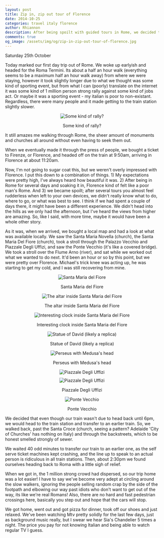 ```yaml
---
layout: post
title: Zip in, zip out tour of Florence
date: 2014-10-25
categories: travel italy florence
author: Rhiannon
description: After being spoilt with guided tours in Rome, we decided to have a go at showing ourselves around Florence.
comments: true
og_image: /assets/img/og/zip-in-zip-out-tour-of-florence.jpg
---
```

Saturday 25th October

Today marked our first day trip out of Rome. We woke up earlyish and headed for the Roma Termini. Its about a half an hour walk (everything seems to be a maximum half an hour walk away) from where we were staying, however it took slightly longer due to what we thought was some kind of sporting event, but from what I can (poorly) translate on the internet it was some kind of 1 million person strong rally against some kind of jobs act. Or maybe it was a sporting event - my italian is poor to non-existant. Regardless, there were many people and it made getting to the train station slightly slower.

<div style="margin-bottom: 10px; text-align: center;">
    <img src="/assets/img/blog/rome_jobs_act_rally.jpg" alt="Some kind of rally?" />
    <p>Some kind of rally?</p>
</div>

It still amazes me walking through Rome, the sheer amount of monuments and churches all around without even having to seek them out.

When we eventually made it through the press of people, we bought a ticket to Firenze, or Florence, and headed off on the train at 9:50am, arriving in Florence at about 11:20am.

Now, I'm not going to sugar coat this, but we weren't overly impressed with Florence. I put this down to a combination of things. 1) My expectations were pretty high, I've always heard how beautiful it was. 2) After being in Rome for several days and soaking it in, Florence kind of felt like a poor man's Rome. And 3) we became spoilt; after several tours you almost feel rudderless when left to your own devices, we didn't really know what to do, where to go, or what was best to see. I think if we had spent a couple of days there, it might have been a different experience. We didn't head into the hills as we only had the afternoon, but I've heard the views from higher are amazing. So, like I said, with more time, maybe it would have been a whole other story.

As it was, when we arrived, we bought a local map and had a look at what was available locally. We saw the Santa Maria Novella (church), the Santa Maria Del Fiore (church), took a stroll through the Palazzo Vecchio and Piazzale Degli Uffizi, and saw the Ponte Vecchio (it's like a covered bridge). We took a stroll over the Flume Arno (river), and sat while we worked out what we wanted to do next. It'd been an hour or so by this point, but we were pretty over Florence. Michael's trick knee was acting up, he was starting to get my cold, and I was still recovering from mine.

<div style="margin-bottom: 10px; text-align: center;">
    <img src="/assets/img/blog/santa_maria_del_fiore.jpg" alt="Santa Maria del Fiore" />
    <p>Santa Maria del Fiore</p>
</div>

<div style="margin-bottom: 10px; text-align: center;">
    <img src="/assets/img/blog/santa_maria_del_fiore_altar.jpg" alt="The altar inside Santa Maria del Fiore" />
    <p>The altar inside Santa Maria del Fiore</p>
</div>

<div style="margin-bottom: 10px; text-align: center;">
    <img src="/assets/img/blog/santa_maria_del_fiore_clock.jpg" alt="Interesting clock inside Santa Maria del Fiore" />
    <p>Interesting clock inside Santa Maria del Fiore</p>
</div>

<div style="margin-bottom: 10px; text-align: center;">
    <img src="/assets/img/blog/statue_of_david.jpg" alt="Statue of David (likely a replica)" />
    <p>Statue of David (likely a replica)</p>
</div>

<div style="margin-bottom: 10px; text-align: center;">
    <img src="/assets/img/blog/perseus_and_medusa.jpg" alt="Perseus with Medusa's head" />
    <p>Perseus with Medusa's head</p>
</div>

<div style="margin-bottom: 10px; text-align: center;">
    <img src="/assets/img/blog/piazzale_degli_uffizi_1.jpg" alt="Piazzale Degli Uffizi" />
</div>

<div style="margin-bottom: 10px; text-align: center;">
    <img src="/assets/img/blog/piazzale_degli_uffizi_2.jpg" alt="Piazzale Degli Uffizi" />
    <p>Piazzale Degli Uffizi</p>
</div>

<div style="margin-bottom: 10px; text-align: center;">
    <img src="/assets/img/blog/ponte_vecchio.jpg" alt="Ponte Vecchio" />
    <p>Ponte Vecchio</p>
</div>

We decided that even though our train wasn't due to head back until 6pm, we would head to the train station and transfer to an earlier train. So, we walked back, past the Santa Croce (church, seeing a pattern? Adelaide 'City of Churches' has nothing on Italy) and through the backstreets, which to be honest smelled strongly of sewer.

We waited 40 odd minutes to transfer our train to an earlier one, as the self serve ticket machines kept crashing, and the line up to speak to an actual person is ridiculous in all train stations. Then, about 2:30pm we found ourselves heading back to Roma with a little sigh of relief.

When we got in, the 1 million strong crowd had dispersed, so our trip home was a lot easier! I have to say we've become very adept at circling around the slow walkers, ignoring the people selling random crap by the side of the footpath and elbowing our way past idiots who don't want to get out of the way, its like we're real Romans! Also, there are no hard and fast pedestrian crossings here, basically you step out and hope that the cars will stop.

We got home, went out and got pizza for dinner, took off our shoes and just relaxed. We've been watching Mtv pretty solidly for the last few days, just as background music really, but I swear we hear Sia's Chandelier 5 times a night. The price you pay for not knowing Italian and being able to watch regular TV I guess.
